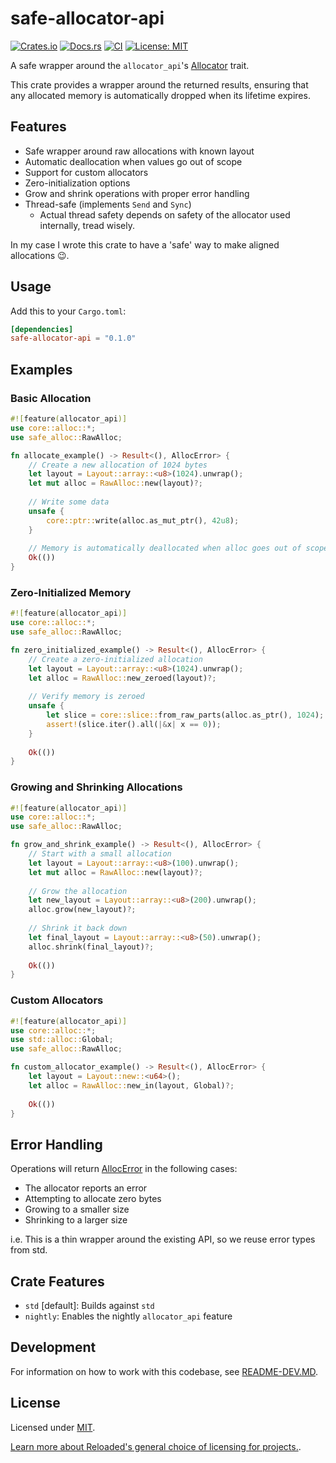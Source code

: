 # safe-allocator-api

[![Crates.io](https://img.shields.io/crates/v/safe-allocator-api.svg)](https://crates.io/crates/safe-allocator-api)
[![Docs.rs](https://docs.rs/safe-allocator-api/badge.svg)](https://docs.rs/safe-allocator-api)
[![CI](https://github.com/Sewer56/safe-allocator-api/actions/workflows/rust.yml/badge.svg)](https://github.com/Sewer56/safe-allocator-api/actions)
[![License: MIT](https://img.shields.io/badge/License-MIT-yellow.svg)](https://opensource.org/licenses/MIT)

A safe wrapper around the `allocator_api`'s [Allocator] trait.

This crate provides a wrapper around the returned results, ensuring that any allocated memory
is automatically dropped when its lifetime expires.

## Features

- Safe wrapper around raw allocations with known layout
- Automatic deallocation when values go out of scope
- Support for custom allocators
- Zero-initialization options
- Grow and shrink operations with proper error handling
- Thread-safe (implements `Send` and `Sync`)
  - Actual thread safety depends on safety of the allocator used internally, tread wisely.

In my case I wrote this crate to have a 'safe' way to make aligned allocations 😉.

## Usage

Add this to your `Cargo.toml`:

```toml
[dependencies]
safe-allocator-api = "0.1.0"
```

## Examples

### Basic Allocation

```rust
#![feature(allocator_api)]
use core::alloc::*;
use safe_alloc::RawAlloc;

fn allocate_example() -> Result<(), AllocError> {
    // Create a new allocation of 1024 bytes
    let layout = Layout::array::<u8>(1024).unwrap();
    let mut alloc = RawAlloc::new(layout)?;
    
    // Write some data
    unsafe {
        core::ptr::write(alloc.as_mut_ptr(), 42u8);
    }
    
    // Memory is automatically deallocated when alloc goes out of scope
    Ok(())
}
```

### Zero-Initialized Memory

```rust
#![feature(allocator_api)]
use core::alloc::*;
use safe_alloc::RawAlloc;

fn zero_initialized_example() -> Result<(), AllocError> {
    // Create a zero-initialized allocation
    let layout = Layout::array::<u8>(1024).unwrap();
    let alloc = RawAlloc::new_zeroed(layout)?;
    
    // Verify memory is zeroed
    unsafe {
        let slice = core::slice::from_raw_parts(alloc.as_ptr(), 1024);
        assert!(slice.iter().all(|&x| x == 0));
    }
    
    Ok(())
}
```

### Growing and Shrinking Allocations

```rust
#![feature(allocator_api)]
use core::alloc::*;
use safe_alloc::RawAlloc;

fn grow_and_shrink_example() -> Result<(), AllocError> {
    // Start with a small allocation
    let layout = Layout::array::<u8>(100).unwrap();
    let mut alloc = RawAlloc::new(layout)?;
    
    // Grow the allocation
    let new_layout = Layout::array::<u8>(200).unwrap();
    alloc.grow(new_layout)?;
    
    // Shrink it back down
    let final_layout = Layout::array::<u8>(50).unwrap();
    alloc.shrink(final_layout)?;
    
    Ok(())
}
```

### Custom Allocators

```rust
#![feature(allocator_api)]
use core::alloc::*;
use std::alloc::Global;
use safe_alloc::RawAlloc;

fn custom_allocator_example() -> Result<(), AllocError> {
    let layout = Layout::new::<u64>();
    let alloc = RawAlloc::new_in(layout, Global)?;
    
    Ok(())
}
```

## Error Handling

Operations will return [AllocError] in the following cases:
- The allocator reports an error
- Attempting to allocate zero bytes
- Growing to a smaller size
- Shrinking to a larger size

i.e. This is a thin wrapper around the existing API, so we reuse error types from std.

## Crate Features

- `std` [default]: Builds against `std`
- `nightly`: Enables the nightly `allocator_api` feature

## Development

For information on how to work with this codebase, see [README-DEV.MD](README-DEV.MD).

## License

Licensed under [MIT](./LICENSE).  

[Learn more about Reloaded's general choice of licensing for projects.][reloaded-license].  

[codecov]: https://about.codecov.io/
[crates-io-key]: https://crates.io/settings/tokens
[nuget-key]: https://www.nuget.org/account/apikeys
[reloaded-license]: https://reloaded-project.github.io/Reloaded.MkDocsMaterial.Themes.R2/Pages/license/
[Allocator]: https://doc.rust-lang.org/std/alloc/trait.Allocator.html
[AllocError]: https://doc.rust-lang.org/std/alloc/struct.AllocError.html
